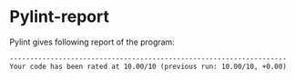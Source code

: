 # Pylint-report

Pylint gives following report of the program:
```
--------------------------------------------------------------------
Your code has been rated at 10.00/10 (previous run: 10.00/10, +0.00)
```